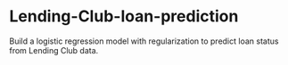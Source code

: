 # Lending-Club-loan-prediction
Build a logistic regression model with regularization to predict loan status from Lending Club data.
